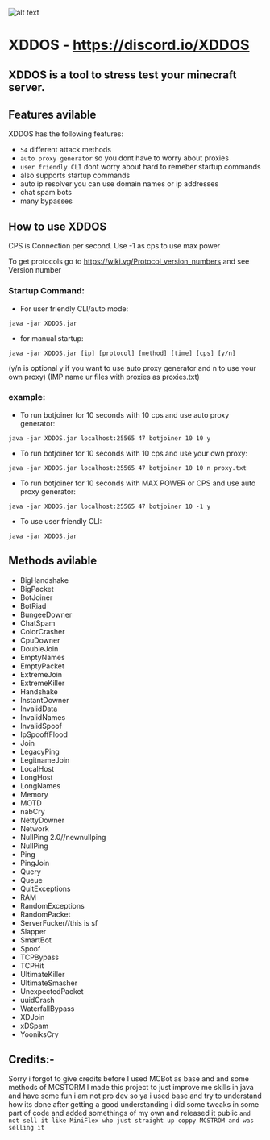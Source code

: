 ![alt text](https://cdn.discordapp.com/attachments/949290845222350928/964583278789148763/cover.png)
#                  XDDOS - https://discord.io/XDDOS

## XDDOS is a tool to stress test your minecraft server.

## Features avilable

XDDOS has the following features:

- `54` different attack methods
- `auto proxy generator` so you dont have to worry about proxies
- `user friendly CLI` dont worry about hard to remeber startup commands
- also supports startup commands 
- auto ip resolver you can use domain names or ip addresses
- chat spam bots
- many bypasses

## How to use XDDOS

CPS is Connection per second. Use -1 as cps to use max power

To get protocols go to https://wiki.vg/Protocol_version_numbers and see Version number

### Startup Command: 

- For user friendly CLI/auto mode:
```
java -jar XDDOS.jar
```

- for manual startup:
```
java -jar XDDOS.jar [ip] [protocol] [method] [time] [cps] [y/n]
```
(y/n is optional y if you want to use auto proxy generator and n to use your own proxy) (IMP name ur files with proxies as proxies.txt)

### example:  

- To run botjoiner for 10 seconds with 10 cps and use auto proxy generator:
```
java -jar XDDOS.jar localhost:25565 47 botjoiner 10 10 y
```

- To run botjoiner for 10 seconds with 10 cps and use your own proxy:
```
java -jar XDDOS.jar localhost:25565 47 botjoiner 10 10 n proxy.txt
```

- To run botjoiner for 10 seconds with MAX POWER or CPS and use auto proxy generator:
```
java -jar XDDOS.jar localhost:25565 47 botjoiner 10 -1 y
```

- To use user friendly CLI:
```
java -jar XDDOS.jar
```

## Methods avilable

- BigHandshake
- BigPacket
- BotJoiner
- BotRiad
- BungeeDowner
- ChatSpam
- ColorCrasher
- CpuDowner
- DoubleJoin
- EmptyNames
- EmptyPacket
- ExtremeJoin
- ExtremeKiller
- Handshake
- InstantDowner
- InvalidData
- InvalidNames
- InvalidSpoof
- IpSpooffFlood
- Join
- LegacyPing
- LegitnameJoin
- LocalHost
- LongHost
- LongNames
- Memory
- MOTD
- nabCry
- NettyDowner
- Network
- NullPing 2.0//newnullping
- NullPing
- Ping
- PingJoin
- Query
- Queue
- QuitExceptions
- RAM
- RandomExceptions
- RandomPacket
- ServerFucker//this is sf
- Slapper
- SmartBot
- Spoof
- TCPBypass
- TCPHit
- UltimateKiller
- UltimateSmasher
- UnexpectedPacket
- uuidCrash
- WaterfallBypass
- XDJoin
- xDSpam
- YooniksCry

## Credits:-
Sorry i forgot to give credits before
I used MCBot as base and and some methods of MCSTORM 
I made this project to just improve me skills in java and have some fun
i am not pro dev so ya i used base and try to understand how its done after getting a good understanding
i did some tweaks in some part of code and added somethings of my own and released it public
```and not sell it like MiniFlex who just straight up coppy MCSTROM and was selling it```
